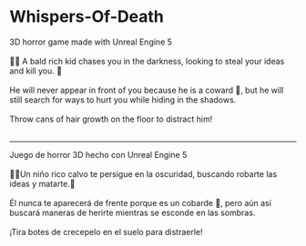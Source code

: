 # Whispers-Of-Death
3D horror game made with Unreal Engine 5
<br>
<br>
👨‍🦲 A bald rich kid chases you in the darkness, looking to steal your ideas and kill you. 🔪
<br>
<br>
He will never appear in front of you because he is a coward 🐔, but he will still search for ways to hurt you while hiding in the shadows.
<br>
<br>
Throw cans of hair growth on the floor to distract him!
<br>
<br>

--------------------------------------------------------------
Juego de horror 3D hecho con Unreal Engine 5
<br>
<br>
👨‍🦲Un niño rico calvo te persigue en la oscuridad, buscando robarte las ideas y matarte.🔪
<br>
<br>
Él nunca te aparecerá de frente porque es un cobarde 🐔, pero aún así buscará maneras de herirte mientras se esconde en las sombras.
<br>
<br>
¡Tira botes de crecepelo en el suelo para distraerle!
